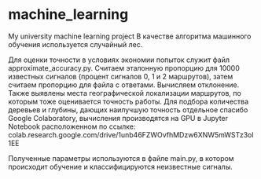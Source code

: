 # machine_learning
My university machine learning project
В качестве алгоритма машинного обучения используется случайный лес.

Для оценки точности в условиях экономии попыток служит файл approximate_accuracy.py. Считаем эталонную пропорцию для 10000 известных сигналов (процент сигналов 0, 1 и 2 маршрутов), затем считаем пропорцию для файла с ответами. Вычисляем отклонение. Также выявлены места географической локализации маршрутов, по которым тоже оценивается точность работы. 
Для подбора количества деревьев и глубины, дающих наилучшую точность отдельное спасибо Google Colaboratory, вычисления производятся на GPU в Jupyter Notebook расположенном по ссылке:
colab.research.google.com/drive/1unb46FZWOvfhMDzw6XNW5mWSTz3ol1EE

Полученные параметры используются в файле main.py, в котором происходит обучение и классифицируются неизвестные сигналы.
